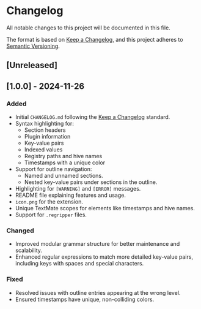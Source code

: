 # Changelog

All notable changes to this project will be documented in this file.

The format is based on [Keep a Changelog](https://keepachangelog.com/en/1.1.0/),
and this project adheres to [Semantic Versioning](https://semver.org/spec/v2.0.0.html).

## [Unreleased]

## [1.0.0] - 2024-11-26

### Added
- Initial `CHANGELOG.md` following the [Keep a Changelog](https://keepachangelog.com/en/1.1.0/) standard.
- Syntax highlighting for:
  - Section headers
  - Plugin information
  - Key-value pairs
  - Indexed values
  - Registry paths and hive names
  - Timestamps with a unique color
- Support for outline navigation:
  - Named and unnamed sections.
  - Nested key-value pairs under sections in the outline.
- Highlighting for `[WARNING]` and `[ERROR]` messages.
- README file explaining features and usage.
- `icon.png` for the extension.
- Unique TextMate scopes for elements like timestamps and hive names.
- Support for `.regripper` files.

### Changed
- Improved modular grammar structure for better maintenance and scalability.
- Enhanced regular expressions to match more detailed key-value pairs, including keys with spaces and special characters.

### Fixed
- Resolved issues with outline entries appearing at the wrong level.
- Ensured timestamps have unique, non-colliding colors.

